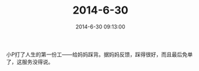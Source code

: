 ﻿---
title: "2014-6-30"
date: 2014-6-30 09:13:00
tags: 文字
categories: 爸爸
---
小P打了人生的第一份工——给妈妈踩背。据妈妈反馈，踩得很好，而且最后免单了，这服务没得说。